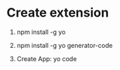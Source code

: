 # Create extension

1. npm install -g yo

2. npm install -g yo generator-code

3. Create App: yo code
